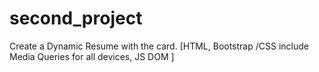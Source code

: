 # second_project
Create a Dynamic Resume with the card. [HTML, Bootstrap /CSS include Media Queries for all devices, JS DOM ]
